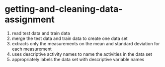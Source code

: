 # getting-and-cleaning-data-assignment

1. read test data and train data
2. merge the test data and train data to create one data set
3. extracts only the measurements on the mean and standard deviation for each measurement
4. uses descriptive activity names to name the activities in the data set
5. appropriately labels the data set with descriptive variable names
